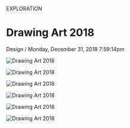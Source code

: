 <p class="type">EXPLORATION</p>

# Drawing Art 2018

<p class="meta">Design  /  Monday, December 31, 2018 7:59:14pm</p>

![Drawing Art 2018](https://farooq-agent.web.app/assets/images/works/large/drawing-art-2018.jpg)

![Drawing Art 2018](https://farooq-agent.web.app/assets/images/works/large/IMG_0570.jpg)

![Drawing Art 2018](https://farooq-agent.web.app/assets/images/works/large/IMG_0567.jpg)

![Drawing Art 2018](https://farooq-agent.web.app/assets/images/works/large/december-singer.jpg)

![Drawing Art 2018](https://farooq-agent.web.app/assets/images/works/large/IMG_0569.jpg)

![Drawing Art 2018](https://farooq-agent.web.app/assets/images/works/large/IMG_0571.jpg)
